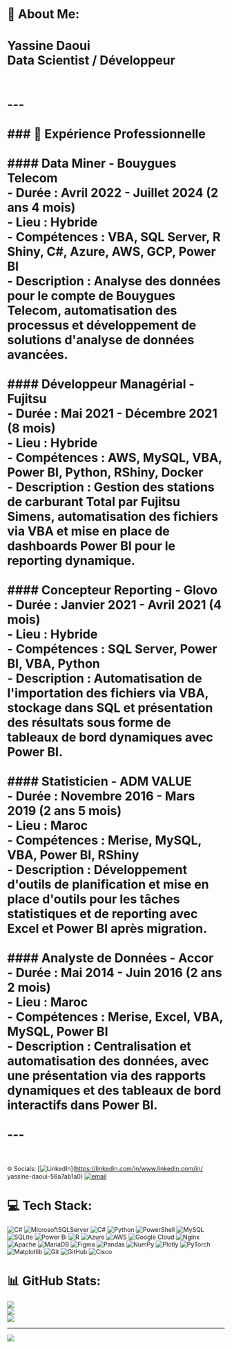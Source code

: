 # 💫 About Me:
# Yassine Daoui <br> Data Scientist / Développeur<br><br><br>---<br><br>### 🔭 **Expérience Professionnelle**<br><br>#### **Data Miner - Bouygues Telecom**<br>- **Durée :** Avril 2022 - Juillet 2024 (2 ans 4 mois)<br>- **Lieu :** Hybride<br>- **Compétences :** VBA, SQL Server, R Shiny, C#, Azure, AWS, GCP, Power BI<br>- **Description :** Analyse des données pour le compte de Bouygues Telecom, automatisation des processus et développement de solutions d'analyse de données avancées.<br><br>#### **Développeur Managérial - Fujitsu**<br>- **Durée :** Mai 2021 - Décembre 2021 (8 mois)<br>- **Lieu :** Hybride <br>- **Compétences :** AWS, MySQL, VBA, Power BI, Python, RShiny, Docker<br>- **Description :** Gestion des stations de carburant Total par Fujitsu Simens, automatisation des fichiers via VBA et mise en place de dashboards Power BI pour le reporting dynamique.<br><br>#### **Concepteur Reporting - Glovo**<br>- **Durée :** Janvier 2021 - Avril 2021 (4 mois)<br>- **Lieu :** Hybride<br>- **Compétences :** SQL Server, Power BI, VBA, Python<br>- **Description :** Automatisation de l'importation des fichiers via VBA, stockage dans SQL et présentation des résultats sous forme de tableaux de bord dynamiques avec Power BI.<br><br>#### **Statisticien - ADM VALUE**<br>- **Durée :** Novembre 2016 - Mars 2019 (2 ans 5 mois)<br>- **Lieu :** Maroc<br>- **Compétences :** Merise, MySQL, VBA, Power BI, RShiny<br>- **Description :** Développement d'outils de planification et mise en place d'outils pour les tâches statistiques et de reporting avec Excel et Power BI après migration.<br><br>#### **Analyste de Données - Accor**<br>- **Durée :** Mai 2014 - Juin 2016 (2 ans 2 mois)<br>- **Lieu :** Maroc<br>- **Compétences :** Merise, Excel, VBA, MySQL, Power BI<br>- **Description :** Centralisation et automatisation des données, avec une présentation via des rapports dynamiques et des tableaux de bord interactifs dans Power BI.<br><br>---<br><br>


 🌐 Socials:
[![LinkedIn](https://img.shields.io/badge/LinkedIn-%230077B5.svg?logo=linkedin&logoColor=white)](https://linkedin.com/in/www.linkedin.com/in/ yassine-daoui-56a7ab1a0) [![email](https://img.shields.io/badge/Email-D14836?logo=gmail&logoColor=white)](mailto:daoui00yassine@gmail.com) 

# 💻 Tech Stack:
![C#](https://img.shields.io/badge/c%23-%23239120.svg?style=for-the-badge&logo=csharp&logoColor=white) ![MicrosoftSQLServer](https://img.shields.io/badge/Microsoft%20SQL%20Server-CC2927?style=for-the-badge&logo=microsoft%20sql%20server&logoColor=white) ![C#](https://img.shields.io/badge/c%23-%23239120.svg?style=for-the-badge&logo=csharp&logoColor=white) ![Python](https://img.shields.io/badge/python-3670A0?style=for-the-badge&logo=python&logoColor=ffdd54) ![PowerShell](https://img.shields.io/badge/PowerShell-%235391FE.svg?style=for-the-badge&logo=powershell&logoColor=white) ![MySQL](https://img.shields.io/badge/mysql-4479A1.svg?style=for-the-badge&logo=mysql&logoColor=white) ![SQLite](https://img.shields.io/badge/sqlite-%2307405e.svg?style=for-the-badge&logo=sqlite&logoColor=white) ![Power Bi](https://img.shields.io/badge/power_bi-F2C811?style=for-the-badge&logo=powerbi&logoColor=black) ![R](https://img.shields.io/badge/r-%23276DC3.svg?style=for-the-badge&logo=r&logoColor=white) ![Azure](https://img.shields.io/badge/azure-%230072C6.svg?style=for-the-badge&logo=microsoftazure&logoColor=white) ![AWS](https://img.shields.io/badge/AWS-%23FF9900.svg?style=for-the-badge&logo=amazon-aws&logoColor=white) ![Google Cloud](https://img.shields.io/badge/GoogleCloud-%234285F4.svg?style=for-the-badge&logo=google-cloud&logoColor=white) ![Nginx](https://img.shields.io/badge/nginx-%23009639.svg?style=for-the-badge&logo=nginx&logoColor=white) ![Apache](https://img.shields.io/badge/apache-%23D42029.svg?style=for-the-badge&logo=apache&logoColor=white) ![MariaDB](https://img.shields.io/badge/MariaDB-003545?style=for-the-badge&logo=mariadb&logoColor=white) ![Figma](https://img.shields.io/badge/figma-%23F24E1E.svg?style=for-the-badge&logo=figma&logoColor=white) ![Pandas](https://img.shields.io/badge/pandas-%23150458.svg?style=for-the-badge&logo=pandas&logoColor=white) ![NumPy](https://img.shields.io/badge/numpy-%23013243.svg?style=for-the-badge&logo=numpy&logoColor=white) ![Plotly](https://img.shields.io/badge/Plotly-%233F4F75.svg?style=for-the-badge&logo=plotly&logoColor=white) ![PyTorch](https://img.shields.io/badge/PyTorch-%23EE4C2C.svg?style=for-the-badge&logo=PyTorch&logoColor=white) ![Matplotlib](https://img.shields.io/badge/Matplotlib-%23ffffff.svg?style=for-the-badge&logo=Matplotlib&logoColor=black) ![Git](https://img.shields.io/badge/git-%23F05033.svg?style=for-the-badge&logo=git&logoColor=white) ![GitHub](https://img.shields.io/badge/github-%23121011.svg?style=for-the-badge&logo=github&logoColor=white) ![Cisco](https://img.shields.io/badge/cisco-%23049fd9.svg?style=for-the-badge&logo=cisco&logoColor=black)
# 📊 GitHub Stats:
![](https://github-readme-stats.vercel.app/api?username=YDaoui&theme=dark&hide_border=false&include_all_commits=false&count_private=true)<br/>
![](https://github-readme-streak-stats.herokuapp.com/?user=YDaoui&theme=dark&hide_border=false)<br/>
![](https://github-readme-stats.vercel.app/api/top-langs/?username=YDaoui&theme=dark&hide_border=false&include_all_commits=false&count_private=true&layout=compact)

---
[![](https://visitcount.itsvg.in/api?id=YDaoui&icon=0&color=0)](https://visitcount.itsvg.in)

<!-- Proudly created with GPRM ( https://gprm.itsvg.in ) -->
